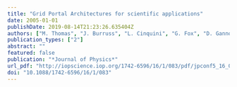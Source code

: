 ```yaml
---
title: "Grid Portal Architectures for scientific applications"
date: 2005-01-01
publishDate: 2019-08-14T21:23:26.635404Z
authors: ["M. Thomas", "J. Burruss", "L. Cinquini", "G. Fox", "D. Gannon", "L. Glilbert", "Gregor von Laszewski", "K. Jackson", "D. Middleton", "R. Moore", "M. Pierce", "B. Plale", "A. Rajasekar", "R. Regno", "E. Roberts", "D. Schissel", "A. Seth", "W. Schroeder"]
publication_types: ["2"]
abstract: ""
featured: false
publication: "*Journal of Physics*"
url_pdf: "http://iopscience.iop.org/1742-6596/16/1/083/pdf/jpconf5_16_083.pdf"
doi: "10.1088/1742-6596/16/1/083"
---
```


